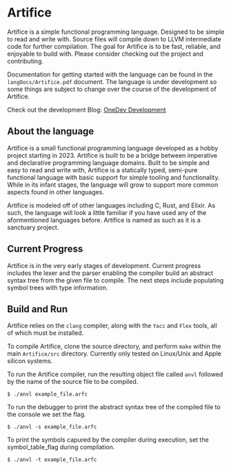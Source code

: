 # Artifice
Artifice is a simple functional programming language. Designed to be simple to read and write with.
Source files will compile down to LLVM intermediate code for further compilation. The goal for Artifice is
to be fast, reliable, and enjoyable to build with. Please consider checking out the project and contributing.

Documentation for getting started with the language can be found in the `langDocs/Artifice.pdf` document. The
language is under development so some things are subject to change over the course of the development of 
Artifice.

Check out the development Blog: [OneDev Development](https://noegarciaonedev.blogspot.com/)

## About the language
Artifice is a small functional programming language developed as a hobby project starting in 2023. Artifice is
built to be a bridge between imperative and declarative programming language domains. Built
to be simple and easy to read and write with, Artifice is a statically typed, semi-pure functional language
with basic support for simple tooling and functionality. While in its infant stages, the language will grow to
support more common aspects found in other languages.

Artifice is modeled off of other languages including C, Rust, and Elixir. As such, the language will look a little
familiar if you have used any of the aformentioned languages before. Artifice is named as such as it is a sanctuary
project.

## Current Progress
Artifice is in the very early stages of development. Current progress includes the lexer and the parser enabling the
compiler build an abstract syntax tree from the given file to compile. The next steps include populating symbol trees
with type information.

## Build and Run
Artifice relies on the `clang` compiler, along with the `Yacc` and `Flex` tools, all of which must be installed.

To compile Artifice, clone the source directory, and perform `make` within the main `Artifice/src` directory.
Currently only tested on Linux/Unix and Apple silicon systems.

To run the Artifice compiler, run the resulting object file called `anvl` followed by the name of the source file to
be compiled.
~~~
$ ./anvl example_file.arfc
~~~

To run the debugger to print the abstract syntax tree of the compiled file to the console we set the flag.
~~~
$ ./anvl -s example_file.arfc
~~~

To print the symbols capured by the compiler during execution, set the symbol_table_flag during compilation.
~~~
$ ./anvl -t example_file.arfc
~~~